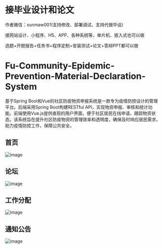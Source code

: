 # 接毕业设计和论文
作者微信：xunmaw001(支持修改、部署调试、支持代做毕设)

接网站设计、小程序、H5、APP、各种系统等，单片机、嵌入式也可以做

选题+开题报告+任务书+程序定制+安装测试+论文+答辩PPT都可以做
# Fu-Community-Epidemic-Prevention-Material-Declaration-System
基于Spring Boot和Vue的社区防疫物资申报系统是一款专为疫情防控设计的管理平台。后端采用Spring Boot构建RESTful API，实现物资申报、审核和统计功能。前端使用Vue.js提供直观的用户界面，便于社区居民在线申请、跟踪物资状态。该系统旨在提升社区防疫物资的管理效率和透明度，确保及时响应居民需求，助力疫情防控工作，保障公共安全。
## 首页
![image](https://github.com/user-attachments/assets/200b9255-0444-4baf-b0f1-fb1c27323e36)
## 论坛
![image](https://github.com/user-attachments/assets/65cc9cac-3dae-4d27-86fd-2a160f447542)
## 工作分配
![image](https://github.com/user-attachments/assets/99dcaea3-bb57-44f8-8e85-d516f0102100)
## 通知公告
![image](https://github.com/user-attachments/assets/61848d9a-a901-4918-8dd3-c38dc7904bd1)
